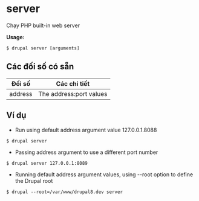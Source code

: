 # server
Chạy PHP built-in web server

**Usage:**
```
$ drupal server [arguments] 
```

## Các đối số có sẵn
Đối số | Các chi tiết
---------|-------------
address | The address:port values

## Ví dụ
* Run using default address argument value 127.0.0.1.8088
```
$ drupal server
```
* Passing address argument to use a different port number
```
$ drupal server 127.0.0.1:8089
```
* Running default address argument values, using --root option to define the Drupal root
```
$ drupal --root=/var/www/drupal8.dev server
```
